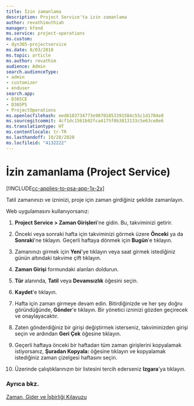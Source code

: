 ```yaml
---
title: İzin zamanlama
description: Project Service'ta izin zamanlama
author: revathimuthiah
manager: kfend
ms.service: project-operations
ms.custom:
- dyn365-projectservice
ms.date: 8/03/2018
ms.topic: article
ms.author: revathim
audience: Admin
search.audienceType:
- admin
- customizer
- enduser
search.app:
- D365CE
- D365PS
- ProjectOperations
ms.openlocfilehash: eed6103734773e90701853391584c55c1d1704e8
ms.sourcegitcommit: 4cf1dc1561b92fca4175f0b3813133c5e63ce8e6
ms.translationtype: HT
ms.contentlocale: tr-TR
ms.lasthandoff: 10/28/2020
ms.locfileid: "4132222"
---
```

# <a name="schedule-time-off-project-service"></a>İzin zamanlama (Project Service)

[!INCLUDE[cc-applies-to-psa-app-1x-2x](../includes/cc-applies-to-psa-app-1x-2x.md)]

Tatil zamanınızı ve izninizi, proje için zaman girdiğiniz şekilde zamanlayın.  
  
 Web uygulamasını kullanıyorsanız:  
  
1.  **Project Service > Zaman Girişleri**'ne gidin. Bu, takviminizi getirir.  
  
2.  Önceki veya sonraki hafta için takviminizi görmek üzere **Önceki** ya da **Sonraki**'ne tıklayın. Geçerli haftaya dönmek için **Bugün**'e tıklayın.  
  
3.  Zamanınızı girmek için **Yeni**'ye tıklayın veya saat girmek istediğiniz günün altındaki takvime çift tıklayın.  
  
4.  **Zaman Girişi** formundaki alanları doldurun.  
  
5.  **Tür** alanında, **Tatil** veya **Devamsızlık** öğesini seçin.  
  
6.  **Kaydet**'e tıklayın.  
  
7.  Hafta için zaman girmeye devam edin. Bitirdiğinizde ve her şey doğru göründüğünde, **Gönder**'e tıklayın. Bir yönetici izninizi gözden geçirecek ve onaylayacaktır.  
  
8.  Zaten gönderdiğiniz bir girişi değiştirmek isterseniz, takviminizden girişi seçin ve ardından **Geri Çek** öğesine tıklayın.  
  
9. Geçerli haftaya önceki bir haftadan tüm zaman girişlerini kopyalamak istiyorsanız, **Şuradan Kopyala:** öğesine tıklayın ve kopyalamak istediğiniz zaman çizelgesi haftasını seçin.  
  
10. Üzerinde çalıştıklarınızın bir listesini tercih ederseniz **Izgara**'ya tıklayın.  
  
### <a name="see-also"></a>Ayrıca bkz.  
 [Zaman, Gider ve İşbirliği Kılavuzu](../psa/time-expense-collaboration-guide.md)
